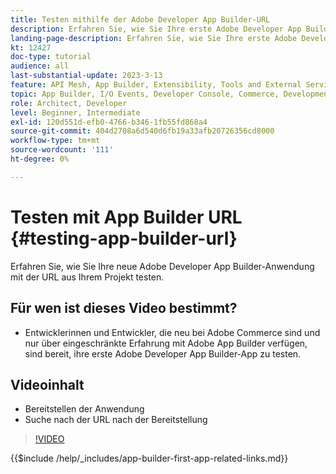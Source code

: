 ```yaml
---
title: Testen mithilfe der Adobe Developer App Builder-URL
description: Erfahren Sie, wie Sie Ihre erste Adobe Developer App Builder-App über die bereitgestellte App Builder-URL für Ihr Projekt testen.
landing-page-description: Erfahren Sie, wie Sie Ihre erste Adobe Developer App Builder-App mit der angegebenen URL aus Ihrem Projekt testen.
kt: 12427
doc-type: tutorial
audience: all
last-substantial-update: 2023-3-13
feature: API Mesh, App Builder, Extensibility, Tools and External Services, Backend Development
topic: App Builder, I/O Events, Developer Console, Commerce, Development, Integrations
role: Architect, Developer
level: Beginner, Intermediate
exl-id: 120d551d-efb0-4766-b346-1fb55fd868a4
source-git-commit: 404d2708a6d540d6fb19a33afb20726356cd8000
workflow-type: tm+mt
source-wordcount: '111'
ht-degree: 0%

---
```


# Testen mit App Builder URL {#testing-app-builder-url}

Erfahren Sie, wie Sie Ihre neue Adobe Developer App Builder-Anwendung mit der URL aus Ihrem Projekt testen.

## Für wen ist dieses Video bestimmt?

* Entwicklerinnen und Entwickler, die neu bei Adobe Commerce sind und nur über eingeschränkte Erfahrung mit Adobe App Builder verfügen, sind bereit, ihre erste Adobe Developer App Builder-App zu testen.

## Videoinhalt

* Bereitstellen der Anwendung
* Suche nach der URL nach der Bereitstellung

>[!VIDEO](https://video.tv.adobe.com/v/3416664?quality=12&learn=on)

{{$include /help/_includes/app-builder-first-app-related-links.md}}

